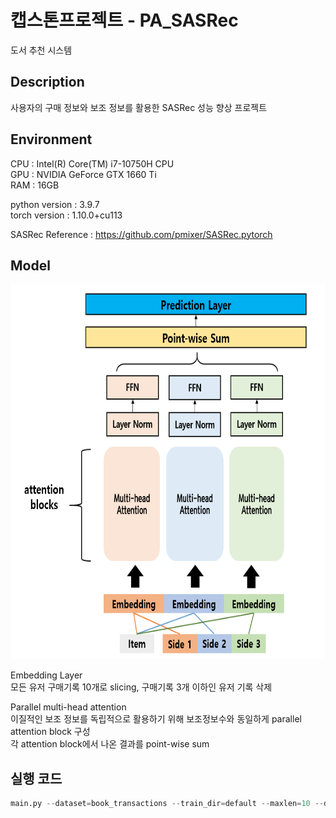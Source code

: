 # 캡스톤프로젝트 - PA_SASRec
도서 추천 시스템

## Description
사용자의 구매 정보와 보조 정보를 활용한 SASRec 성능 향상 프로젝트  

## Environment
CPU : Intel(R) Core(TM) i7-10750H CPU  
GPU : NVIDIA GeForce GTX 1660 Ti  
RAM : 16GB

python version : 3.9.7  
torch version : 1.10.0+cu113  

SASRec Reference : https://github.com/pmixer/SASRec.pytorch

## Model
<img src="https://github.com/et007693/PA_SASRec/blob/main/img/model.png?raw=true" width="600" height="600"></img>

  Embedding Layer  
  모든 유저 구매기록 10개로 slicing, 구매기록 3개 이하인 유저 기록 삭제  
  
  Parallel multi-head attention  
  이질적인 보조 정보를 독립적으로 활용하기 위해 보조정보수와 동일하게 parallel attention block 구성  
  각 attention block에서 나온 결과를 point-wise sum

## 실행 코드
``` python
main.py --dataset=book_transactions --train_dir=default --maxlen=10 --dropout_rate=0.2 --device=cuda
```
